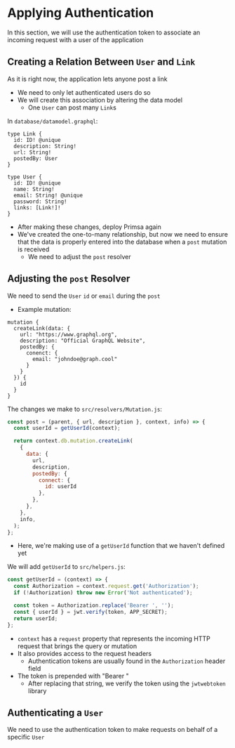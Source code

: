 # Applying Authentication
In this section, we will use the authentication token to associate an incoming request with a user of the application


## Creating a Relation Between `User` and `Link`
As it is right now, the application lets anyone post a link
- We need to only let authenticated users do so
- We will create this association by altering the data model
  - One `User` can post many `Link`s

In `database/datamodel.graphql`:

```
type Link {
  id: ID! @unique
  description: String!
  url: String!
  postedBy: User
}

type User {
  id: ID! @unique
  name: String!
  email: String! @unique
  password: String!
  links: [Link!]!
}
```

- After making these changes, deploy Primsa again
- We've created the one-to-many relationship, but now we need to ensure that the data is properly entered into the database when a `post` mutation is received
  - We need to adjust the `post` resolver


## Adjusting the `post` Resolver
We need to send the `User` `id` or `email` during the `post`
- Example mutation:

```
mutation {
  createLink(data: {
    url: "https://www.graphql.org",
    description: "Official GraphQL Website",
    postedBy: {
      conenct: {
        email: "johndoe@graph.cool"
      }
    }
  }) {
    id
  }
}
```

The changes we make to `src/resolvers/Mutation.js`:

```javascript
const post = (parent, { url, description }, context, info) => {
  const userId = getUserId(context);

  return context.db.mutation.createLink(
    {
      data: {
        url,
        description,
        postedBy: {
          connect: {
            id: userId
          },
        },
      },
    },
    info,
  );
};
```

- Here, we're making use of a `getUserId` function that we haven't defined yet


We will add `getUserId` to `src/helpers.js`:

```javascript
const getUserId = (context) => {
  const Authorization = context.request.get('Authorization');
  if (!Authorization) throw new Error('Not authenticated');

  const token = Authorization.replace('Bearer ', '');
  const { userId } = jwt.verify(token, APP_SECRET);
  return userId;
};
```

- `context` has a `request` property that represents the incoming HTTP request that brings the query or mutation
- It also provides access to the request headers
  - Authentication tokens are usually found in the `Authorization` header field
- The token is prepended with "Bearer "
  - After replacing that string, we verify the token using the `jwtwebtoken` library


## Authenticating a `User`
We need to use the authentication token to make requests on behalf of a specific `User`

